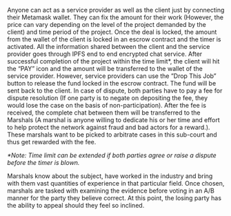 Anyone can act as a service provider as well as the client just by connecting their Metamask wallet. They can fix the amount for their work (However, the price can vary depending on the level of the project demanded by the client) and time period of the project. Once the deal is locked, the amount from the wallet of the client is locked in an escrow contract and the timer is activated. All the information shared between the client and the service provider goes through IPFS end to end encrypted chat service. After successful completion of the project within the time limit*, the client will hit the “PAY”  icon and the amount will be transferred to the wallet of the service provider. However, service providers can use the ”Drop This Job” button to release the fund locked in the escrow contract. The fund will be sent back to the client. In case of dispute, both parties have to pay a fee for dispute resolution (If one party is to negate on depositing the fee, they would lose the case on the basis of non-participation). After the fee is received, the complete chat between them will be transferred to the Marshals (A marshal is anyone willing to dedicate his or her time and effort to help protect the network against fraud and bad actors for a reward.). These marshals want to be picked to arbitrate cases in this sub-court and thus get rewarded with the fee.



_*Note: Time limit can be extended if both parties agree or raise a dispute before the timer is blown._


Marshals know about the subject, have worked in the industry and bring with them vast quantities of experience in that particular field. Once chosen, marshals are tasked with examining the evidence before voting in an A/B manner for the party they believe correct. At this point, the losing party has the ability to appeal should they feel so inclined.
